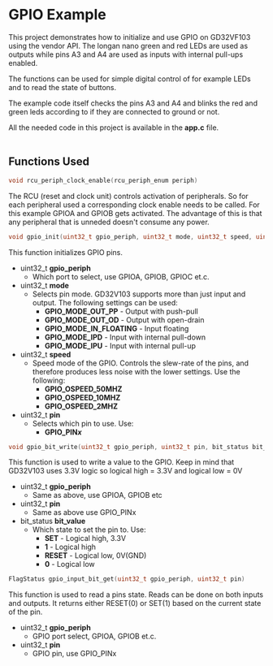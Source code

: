 <br>

# GPIO Example


This project demonstrates how to initialize and use GPIO on GD32VF103 using the vendor API.
The longan nano green and red LEDs are used as outputs while pins A3 and A4 are used as inputs
with internal pull-ups enabled.

The functions can be used for simple digital control of for example LEDs and to read the state of buttons.

The example code itself checks the pins A3 and A4 and blinks the red and green leds according to if they are connected to ground or not.

All the needed code in this project is available in the **app.c** file.
<br><br>

## Functions Used
```c
void rcu_periph_clock_enable(rcu_periph_enum periph)
```
The RCU (reset and clock unit) controls activation of peripherals. So for each peripheral used a corresponding clock enable needs to be called. For this example GPIOA and GPIOB gets activated. The advantage of this is that any peripheral that is unneded doesn't consume any power.

```c
void gpio_init(uint32_t gpio_periph, uint32_t mode, uint32_t speed, uint32_t pin)
```
This function initializes GPIO pins. 

- uint32_t **gpio_periph**
    - Which port to select, use GPIOA, GPIOB, GPIOC et.c.
- uint32_t **mode**
    - Selects pin mode. GD32V103 supports more than just input and output. The following settings can be used:
        - **GPIO_MODE_OUT_PP** - Output with push-pull
        - **GPIO_MODE_OUT_OD** - Output with open-drain
        - **GPIO_MODE_IN_FLOATING** - Input floating
        - **GPIO_MODE_IPD** - Input with internal pull-down
        - **GPIO_MODE_IPU** - Input with internal pull-up
- uint32_t **speed**
    - Speed mode of the GPIO. Controls the slew-rate of the pins, and therefore produces less noise with the lower settings. Use the following:
        - **GPIO_OSPEED_50MHZ**
        - **GPIO_OSPEED_10MHZ**
        - **GPIO_OSPEED_2MHZ**
- uint32_t **pin**
    - Selects which pin to use. Use:
        - **GPIO_PIN*x***

```c
void gpio_bit_write(uint32_t gpio_periph, uint32_t pin, bit_status bit_value)
```
This function is used to write a value to the GPIO. Keep in mind that GD32V103 uses 3.3V logic so logical high = 3.3V and logical low = 0V
- uint32_t **gpio_periph**
    - Same as above, use GPIOA, GPIOB etc
- uint32_t **pin**
    - Same as above use GPIO_PINx
- bit_status **bit_value**
    - Which state to set the pin to. Use:
        - **SET** - Logical high, 3.3V
        - **1** - Logical high
        - **RESET** - Logical low, 0V(GND)
        - **0** - Logical low

```c
FlagStatus gpio_input_bit_get(uint32_t gpio_periph, uint32_t pin)
```
This function is used to read a pins state. Reads can be done on both inputs and outputs. It returns either RESET(0) or SET(1) based on the current state of the pin.

- uint32_t **gpio_periph**
    - GPIO port select, GPIOA, GPIOB et.c.
- uint32_t **pin**
    - GPIO pin, use GPIO_PINx